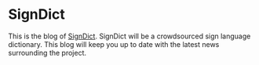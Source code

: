 # SignDict

This is the blog of [SignDict](https://signdict.org). SignDict
will be a crowdsourced sign language dictionary. This blog
will keep you up to date with the latest news surrounding
the project.
